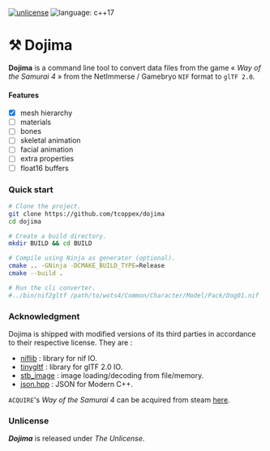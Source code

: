[![unlicense](https://img.shields.io/badge/Unlicense-%23373737)](https://unlicense.org/)
![language: c++17](https://img.shields.io/badge/c++-17-blue.svg)

# ⚒ Dojima

**Dojima** is a command line tool to convert data files from the game « _Way of the Samurai 4_ » from the NetImmerse / Gamebryo `NIF` format to `glTF 2.0`.

#### Features

- [x] mesh hierarchy
- [ ] materials
- [ ] bones
- [ ] skeletal animation
- [ ] facial animation
- [ ] extra properties
- [ ] float16 buffers

### Quick start

```bash
# Clone the project.
git clone https://github.com/tcoppex/dojima
cd dojima

# Create a build directory.
mkdir BUILD && cd BUILD

# Compile using Ninja as generator (optional).
cmake .. -GNinja -DCMAKE_BUILD_TYPE=Release
cmake --build .

# Run the cli converter.
#../bin/nif2gltf /path/to/wots4/Common/Character/Model/Pack/Dog01.nif
```

### Acknowledgment

Dojima is shipped with modified versions of its third parties in accordance to their
respective license. They are :

* [niflib](https://github.com/niftools/niflib) : library for nif IO. 
* [tinygltf](https://github.com/syoyo/tinygltf) : library for glTF 2.0 IO.
* [stb_image](https://github.com/nothings/stb) : image loading/decoding from file/memory.
* [json.hpp](https://github.com/nlohmann/json) : JSON for Modern C++.

`ACQUIRE`'s _Way of the Samurai 4_ can be acquired from steam [here](https://store.steampowered.com/app/312780/Way_of_the_Samurai_4/).

### Unlicense

_**Dojima**_ is released under *The Unlicense*.

<!-- 
## Notes

Using `niflib` as nif reader is probably overkill but might be changed later on.

## (Work in Progress)

Nif data block used by WotS4 (not completed) :
      + NiNode, 
      + NiSwitchNode,
      
      + NiIntegerExtraData, 
      + NiStringExtraData, 
      + NiFloatExtraData, 
      + NiColorExtraData, 
      
      + NiMaterialProperty, 
      + NiTexturingProperty, 
      + NiVertexColorProperty, 
      + NiShadeProperty, 
      + NiSpecularProperty, 
      + NiAlphaProperty, 
      + NiZBufferProperty, 
      
      + NiMesh, 
      
      + NiTransformController, 
      + NiSkinningLODController, *
      + NiSkinningMeshModifier,
      
      + NiSourceTexture, 
      + NiPixelData,

      + NiDataStream018, 
      + NiDataStream118, 
      + NiDataStream33, 
      
      + NiSequenceData, 
      + NiTransformEvaluator, 
      + NiTransformData, 
      + NiBSplineCompTransformEvaluator, 
      + NiBSplineData, 
      + NiBSplineBasisData, 
      + NiTextKeyExtraData, 


### Notes on WotS4 data layout

In Resources/Character, `Part` defined single nif mesh object whereas `Pack` defined
the whole model (minus animation data).

WOTS4 has 3 kind of datastream :
    * INDEX
    * ATTRIBUTES (Texcoord, Position, Normal, Binormal, Tangent, BlendIndice, BlendWeight)
    * BONE_PALETTE

#### Models Packs.

first block is a IntegerExtraData (supposedly an id).

Then on the root, each parts are described by 4 root block :
  
  1- a `StringExtraData` to the mesh part.

  2- An upper `Node` for internal structure.
   * Internally they have the following rendering properties:
    - StringExtraData (creation info)
    - ZBufferProperty
    - ShadeProperty (smooth or not)
    - VertexColorProperty
    - MaterialProperty
   
   * Then a node with internally two elements :
    - first contain the rig hierarchy (supposedly, to detail)
      + First node is a transformController (to move)
      + Second is the root node of the rig.
    - second is a SwitchNode for LOD (higher level lower quality).
  
  3- a `StringExtraData` to the part's texture name / path.

  4- a `PixelData` describing (containing ?) the part's texture data.

 -->